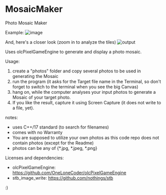# MosaicMaker
Photo Mosaic Maker

Example:
![image](https://user-images.githubusercontent.com/8074474/165599969-79b18be9-ebbb-408c-9c06-fbf33d6db463.png)


And, here's a closer look (zoom in to analyze the tiles)
![output](https://user-images.githubusercontent.com/8074474/165600047-2c24fb45-ddb0-46f0-8021-5ebc53a1f9f8.png)

Uses olcPixelGameEngine to generate and display a photo mosaic.

Usage:
1. create a "photos" folder and copy several photos to be used in generating the Mosaic
2. run the program (it asks for the Target file name in the Terminal, so don't forget to switch to the terminal when you see the big Canvas)
3. hang on, while the computer analyses your input photos to generate a Mosaic of your target photo.
4. If you like the result, capture it using Screen Capture (it does not write to a file, yet).

notes:
* uses C++/17 standard (to search for filenames)
* comes with no Warranty
* You are supposed to utilize your own photos as this code repo does not contain photos (except for the Readme)
* photos can be any of {*.jpg, *.jpeg, *.png}

Licenses and dependencies:
* olcPixelGameEngine: https://github.com/OneLoneCoder/olcPixelGameEngine
* stb_image_write: https://github.com/nothings/stb

:)
